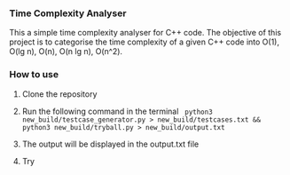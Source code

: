 ### Time Complexity Analyser

This a simple time complexity analyser for C++ code. The objective of this project is to categorise the time complexity of a given C++ code into O(1), O(lg n), O(n), O(n lg n), O(n^2). 

### How to use
1. Clone the repository
2. Run the following command in the terminal
``` python3 new_build/testcase_generator.py > new_build/testcases.txt && python3 new_build/tryball.py > new_build/output.txt```
3. The output will be displayed in the output.txt file

4. Try
